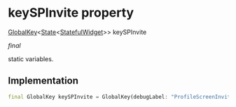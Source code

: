 


# keySPInvite property







[GlobalKey](https://api.flutter.dev/flutter/widgets/GlobalKey-class.html)&lt;[State](https://api.flutter.dev/flutter/widgets/State-class.html)&lt;[StatefulWidget](https://api.flutter.dev/flutter/widgets/StatefulWidget-class.html)>> keySPInvite
  
_<span class="feature">final</span>_



<p>static variables.</p>



## Implementation

```dart
final GlobalKey keySPInvite = GlobalKey(debugLabel: "ProfileScreenInvite");
```







